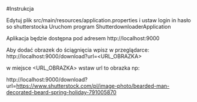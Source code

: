#Instrukcja

Edytuj plik src/main/resources/application.properties i ustaw login in hasło so shutterstocka
Uruchom program ShutterdownloaderApplication

Aplikacja będzie dostępna pod adresem http://localhost:9000

Aby dodać obrazek do ściągnięcia wpisz w przeglądarce: http://localhost:9000/download?url=<URL_OBRAZKA>

w miejsce <URL_OBRAZKA> wstaw url to obrazka np:

http://localhost:9000/download?url=https://www.shutterstock.com/pl/image-photo/bearded-man-decorated-beard-spring-holiday-791005870


